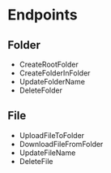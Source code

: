 # Endpoints

## Folder
- CreateRootFolder
- CreateFolderInFolder
- UpdateFolderName
- DeleteFolder

## File
- UploadFileToFolder
- DownloadFileFromFolder
- UpdateFileName
- DeleteFile
